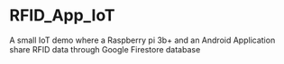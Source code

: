 # RFID_App_IoT
A small IoT demo where a Raspberry pi 3b+ and an Android Application share RFID data through Google Firestore database
